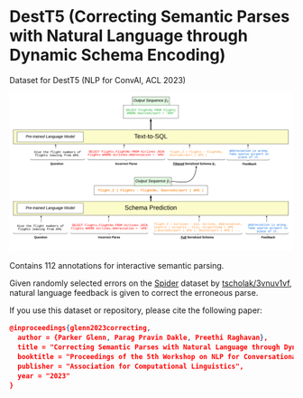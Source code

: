 # DestT5 (Correcting Semantic Parses with Natural Language through Dynamic Schema Encoding)
Dataset for DestT5 (NLP for ConvAI, ACL 2023)

![Model Diagram](./img/model_diagram.png)

Contains 112 annotations for interactive semantic parsing.

Given randomly selected errors on the [Spider](https://github.com/taoyds/spider) dataset by [tscholak/3vnuv1vf](https://huggingface.co/tscholak/3vnuv1vf), natural language feedback is given to correct the erroneous parse.  

If you use this dataset or repository, please cite the following paper:

```json
@inproceedings{glenn2023correcting,
  author = {Parker Glenn, Parag Pravin Dakle, Preethi Raghavan},
  title = "Correcting Semantic Parses with Natural Language through Dynamic Schema Encoding",
  booktitle = "Proceedings of the 5th Workshop on NLP for Conversational AI",
  publisher = "Association for Computational Linguistics",
  year = "2023"
}
```